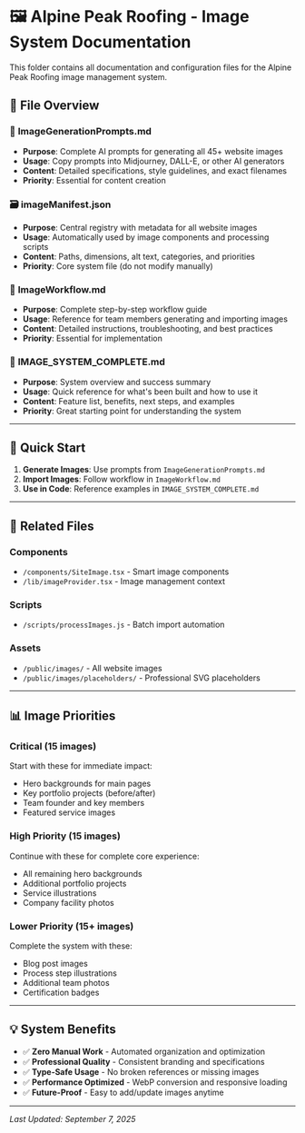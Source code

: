 # 🖼️ Alpine Peak Roofing - Image System Documentation

This folder contains all documentation and configuration files for the Alpine Peak Roofing image management system.

## 📁 File Overview

### 📝 **ImageGenerationPrompts.md**
- **Purpose**: Complete AI prompts for generating all 45+ website images
- **Usage**: Copy prompts into Midjourney, DALL-E, or other AI generators
- **Content**: Detailed specifications, style guidelines, and exact filenames
- **Priority**: Essential for content creation

### 🗃️ **imageManifest.json**
- **Purpose**: Central registry with metadata for all website images
- **Usage**: Automatically used by image components and processing scripts
- **Content**: Paths, dimensions, alt text, categories, and priorities
- **Priority**: Core system file (do not modify manually)

### 📖 **ImageWorkflow.md**
- **Purpose**: Complete step-by-step workflow guide
- **Usage**: Reference for team members generating and importing images
- **Content**: Detailed instructions, troubleshooting, and best practices
- **Priority**: Essential for implementation

### 🎉 **IMAGE_SYSTEM_COMPLETE.md**
- **Purpose**: System overview and success summary
- **Usage**: Quick reference for what's been built and how to use it
- **Content**: Feature list, benefits, next steps, and examples
- **Priority**: Great starting point for understanding the system

---

## 🚀 Quick Start

1. **Generate Images**: Use prompts from `ImageGenerationPrompts.md`
2. **Import Images**: Follow workflow in `ImageWorkflow.md`
3. **Use in Code**: Reference examples in `IMAGE_SYSTEM_COMPLETE.md`

---

## 🔗 Related Files

### **Components**
- `/components/SiteImage.tsx` - Smart image components
- `/lib/imageProvider.tsx` - Image management context

### **Scripts**
- `/scripts/processImages.js` - Batch import automation

### **Assets**
- `/public/images/` - All website images
- `/public/images/placeholders/` - Professional SVG placeholders

---

## 📊 Image Priorities

### **Critical (15 images)**
Start with these for immediate impact:
- Hero backgrounds for main pages
- Key portfolio projects (before/after)
- Team founder and key members
- Featured service images

### **High Priority (15 images)**
Continue with these for complete core experience:
- All remaining hero backgrounds
- Additional portfolio projects
- Service illustrations
- Company facility photos

### **Lower Priority (15+ images)**
Complete the system with these:
- Blog post images
- Process step illustrations
- Additional team photos
- Certification badges

---

## 💡 System Benefits

- ✅ **Zero Manual Work** - Automated organization and optimization
- ✅ **Professional Quality** - Consistent branding and specifications
- ✅ **Type-Safe Usage** - No broken references or missing images
- ✅ **Performance Optimized** - WebP conversion and responsive loading
- ✅ **Future-Proof** - Easy to add/update images anytime

---

*Last Updated: September 7, 2025*